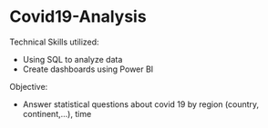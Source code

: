# Covid19-Analysis
Technical Skills utilized:
- Using SQL to analyze data
- Create dashboards using Power BI

Objective:
- Answer statistical questions about covid 19 by region (country, continent,...), time
